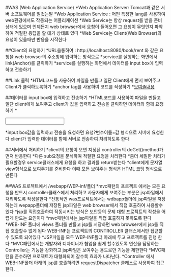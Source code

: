 #WAS (Web Application Service)
*Web Application Server: Tomcat과 같은 서버 소프트웨어를 일컷는말
*Web Application Service : 어떤 특정한 lang를 사용하여 web환경에서도 작동되는 어플리케이션
*Web Service는 항상 request를 받을 준비상태에 있으며 언제든지 web browser에서 요청이 들어오면
그 요청이 무엇인지 파악하여 적절한 응답을 할 대기 상태로 있따
*Web Service는 Client(Web Browser)의 요청이 있을때만 반응을 시작한다

##Client의 요청하기
*URL을통하여 : http://localhost:8080/book/rent 와 같은 요청을 web browser의 주소창에 입력하는 방식으로
*service를 실행하는 화면에서 link(Anchor)를 클릭하기
*service를 실행하는 화면에서 데이터를 input box에 입력하고 전송하기

##Link 클릭
*HTML코드를 사용하여 파일을 만들고 일단 Client에게 먼저 보여주고 Client가 클릭하도록하기
*anchor tag를 사용하여 코드를 작성하기
*<a href="요청">보여줄내용</a>

##데이터를 input box에 입력하고 전송하기
*HTML코드를 사용하여 파일을 만들고 일단 client에게 보여주고 client가 값을 입력하고 전송을 클릭하면 데이터와 함께 요청하기
*<form action="요청"><input name="변수이름"/></form>
*input box값을 입력하고 전송을 요청하면 요청?변수이름=값 형식으로 서버에 요청한다 client가 입력한 데이터를 함께 서버로 전송하여 처리하도록 한다

##서버에서 처리하기
*client의 요청이 오면 지정된 controller의 doGet()method가 먼저 반응한다
*다른 sub요청을 분석하여 적절한 요청을 처리한다
*좀더 세밀한 처리가 필요할경우 service클래스에게 요청을 하고 결과를 return받는다
*client에게 문자열 view형식으로 보여주기를 준비한다 이때 모든 보여주는 형식은
HTML 코딩 형식으로 만든다

##WAS 프로젝트에서 /webapp/WEP-inf/폴더
*mvc패턴의 프로젝트 에서는 모든 요청을 반드시 controller클래스에서 처리하고 사용자에게 보여주는 부분은 jsp파일에서 처리하도록 작성을한다
*전통적인 was프로젝트에서는 wdbapp폴더에 jsp파일을 저장하는데 wepapp폴더에 저장된 jsp파일은 web browser에서 직접 호출하여 사용할수있다
*jsp를 직접호출하여 작동시키는 방식은 보안등의 문제 대형 프로젝트의 작성을 어렵게 만드는 요인이다 
*mvc패턴에서는 jsp파일을 직접 호출하지 못하도록 한다
*WEB-INF 폴더에 views 폴더를 만들고 jsp를 저장하면 web browser에서 jsp를 직접 호출할수 없게 된다 WEB-INF는 프로젝트의 CONTROLLER
클래스에서만 접근할수 있도록 되어있다
*JSP파일을 모두 WEP-INF폴더 아래에 두고 프로젝트를 진행 한다
*MVC패턴에서는 개발자와 디자이너가 협업을 쉽게 할수있도록 연산을 담당하는 Controller는 기능을 강화하고 jsp파일은 보여주는 용도로만 기능을 제한한다
*MVC패턴을 준수하면 프로젝트가 대형화되어 갈수록 효과가 나타난다.
*Controller 에서 WEB-INF폴더 아래의 jsp를 호출하려면 requestDispatcher 클래스르 사용하여 접근한다.


